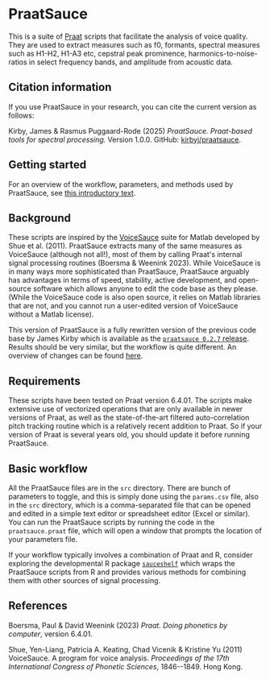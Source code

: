 # PraatSauce

This is a suite of [Praat](https://fon.hum.uva.nl/praat/) scripts that 
facilitate the analysis of voice quality. They are used to extract measures such 
as f0, formants, spectral measures such as H1-H2, H1-A3 etc, cepstral peak 
prominence, harmonics-to-noise-ratios in select frequency bands, and amplitude 
from acoustic data. 

## Citation information

If you use PraatSauce in your research, you can cite the current version as 
follows:

Kirby, James & Rasmus Puggaard-Rode (2025) *PraatSauce. Praat-based tools for
spectral processing.* Version 1.0.0. GitHub: [kirbyj/praatsauce](https://github.com/kirbyj/praatsauce).

## Getting started

For an overview of the workflow, parameters, and methods used by PraatSauce,
see [this introductory text](https://kirbyj.github.io/praatsauce/).

## Background

These scripts are inspired by the [VoiceSauce](https://www.phonetics.ucla.edu/voicesauce/) 
suite for Matlab developed by Shue et al. (2011). PraatSauce extracts many of the 
same measures as VoiceSauce (although not all!), most of them by calling Praat's 
internal signal processing routines (Boersma & Weenink 2023). While VoiceSauce 
is in many ways more sophisticated than PraatSauce, PraatSauce arguably has 
advantages in terms of speed, stability, active development, and open-source 
software which allows anyone to edit the code base as they please. (While the 
VoiceSauce code is also open source, it relies on Matlab libraries that are not, 
and you cannot run a user-edited version of VoiceSauce without a Matlab license).

This version of PraatSauce is a fully rewritten version of the previous code base 
by James Kirby which is available as the 
[`praatsauce 0.2.7` release](https://github.com/kirbyj/praatsauce/tree/0.2.7). 
Results should be very similar, but the workflow is quite different. 
An overview of changes can be found 
[here](https://github.com/kirbyj/praatsauce/blob/master/NEWS.md).

## Requirements

These scripts have been tested on Praat version 6.4.01. The scripts make 
extensive use of vectorized operations that are only available in newer versions 
of Praat, as well as the state-of-the-art filtered auto-correlation pitch 
tracking routine which is a relatively recent addition to Praat. So if your 
version of Praat is several years old, you should update it before running 
PraatSauce.

## Basic workflow

All the PraatSauce files are in the `src` directory. There are bunch of 
parameters to toggle, and this is simply done using the `params.csv` file, also 
in the `src` directory, which is a comma-separated file that can be opened and 
edited in a simple text editor or spreadsheet editor (Excel or similar). You can 
run the PraatSauce scripts by running the code in the `praatsauce.praat` file, 
which will open a window that prompts the location of your parameters file.

If your workflow typically involves a combination of Praat and R, consider 
exploring the developmental R package 
[`sauceshelf`](https://github.com/rpuggaardrode/sauceshelf) which wraps the
PraatSauce scripts from R and provides various methods for combining them with
other sources of signal processing. 


## References

Boersma, Paul & David Weenink (2023) *Praat. Doing phonetics by computer*, version 6.4.01.

Shue, Yen-Liang, Patricia A. Keating, Chad Vicenik & Kristine Yu (2011) VoiceSauce. 
A program for voice analysis. *Proceedings of the 17th International Congress of Phonetic Sciences*, 
1846--1849. Hong Kong. 
